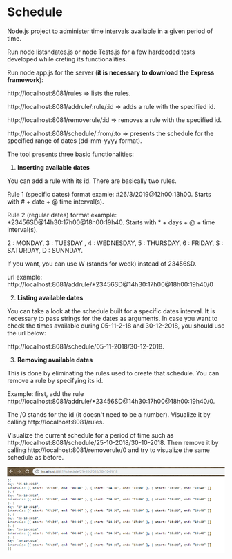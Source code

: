 # Schedule
Node.js project to administer time intervals available in a given period of time.

Run node listsndates.js or node Tests.js for a few hardcoded tests developed while creting its functionalities.

Run node app.js for the server (**it is necessary to download the Express framework**):

http://localhost:8081/rules => lists the rules.

http://localhost:8081/addrule/:rule/:id => adds a rule with the specified id.

http://localhost:8081/removerule/:id => removes a rule with the specified id.

http://localhost:8081/schedule/:from/:to => presents the schedule for the specified range of dates (dd-mm-yyyy format).


The tool presents three basic functionalities:

1. **Inserting available dates**

  You can add a rule with its id. There are basically two rules.

  Rule 1 (specific dates) format examle: #26/3/2019@12h00:13h00. Starts with # +  date + @ time interval(s).

  Rule 2 (regular dates) format example: *23456SD@14h30:17h00@18h00:19h40. Starts with * + days + @ + time interval(s).

  2 : MONDAY, 3 :  TUESDAY , 4 : WEDNESDAY, 5 : THURSDAY, 6 : FRIDAY, S : SATURDAY, D : SUNNDAY.

  If you want, you can use W (stands for week) instead of 23456SD.

  url example: http://localhost:8081/addrule/*23456SD@14h30:17h00@18h00:19h40/0
 

2. **Listing available dates**

  You can take a look at the schedule built for a specific dates interval. It is necessary to pass strings for the dates as arguments. In case you want to check the times available during 05-11-2-18 and 30-12-2018, you should use the url below:
  
  http://localhost:8081/schedule/05-11-2018/30-12-2018.


3. **Removing available dates**

  This is done by eliminating the rules used to create that schedule. You can remove a rule by specifying its id. 

  Example: first, add the rule http://localhost:8081/addrule/*23456SD@14h30:17h00@18h00:19h40/0. 

  The /0 stands for the id (it doesn't need to be a number). Visualize it by calling http://localhost:8081/rules. 

  Visualize the current schedule for a period of time such as http://localhost:8081/schedule/25-10-2018/30-10-2018. Then remove it by calling http://localhost:8081/removerule/0 and try to visualize the same schedule as before.

![alt tag](https://github.com/netolcc06/Schedule/blob/master/scheduleOutput.png)



